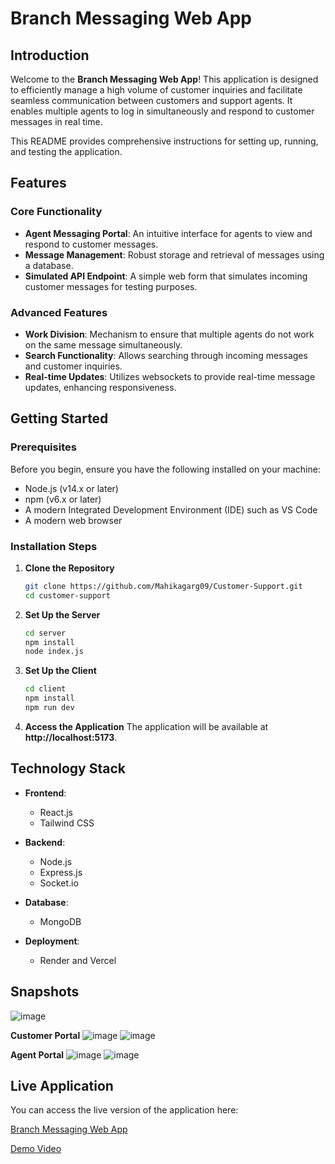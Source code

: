 # Branch Messaging Web App

## Introduction
Welcome to the **Branch Messaging Web App**! This application is designed to efficiently manage a high volume of customer inquiries and facilitate seamless communication between customers and support agents. It enables multiple agents to log in simultaneously and respond to customer messages in real time. 

This README provides comprehensive instructions for setting up, running, and testing the application.

## Features

### Core Functionality
- **Agent Messaging Portal**: An intuitive interface for agents to view and respond to customer messages.
- **Message Management**: Robust storage and retrieval of messages using a database.
- **Simulated API Endpoint**: A simple web form that simulates incoming customer messages for testing purposes.

### Advanced Features
- **Work Division**: Mechanism to ensure that multiple agents do not work on the same message simultaneously.
- **Search Functionality**: Allows searching through incoming messages and customer inquiries.
- **Real-time Updates**: Utilizes websockets to provide real-time message updates, enhancing responsiveness.
## Getting Started

### Prerequisites
Before you begin, ensure you have the following installed on your machine:
- Node.js (v14.x or later)
- npm (v6.x or later)
- A modern Integrated Development Environment (IDE) such as VS Code
- A modern web browser

### Installation Steps

1. **Clone the Repository**
   ```bash
   git clone https://github.com/Mahikagarg09/Customer-Support.git
   cd customer-support
   ```

2. **Set Up the Server**
   ```bash
   cd server
   npm install
   node index.js
   ```

3. **Set Up the Client**
   ```bash
   cd client
   npm install
   npm run dev
   ```

4. **Access the Application**
   The application will be available at **http://localhost:5173**.

## Technology Stack

- **Frontend**:
  - React.js
  - Tailwind CSS

- **Backend**:
  - Node.js
  - Express.js
  - Socket.io

- **Database**:
  - MongoDB

- **Deployment**:
  - Render and Vercel

## Snapshots
![image](https://github.com/user-attachments/assets/f041fece-6c77-45c7-b940-7757b5b23699)

**Customer Portal**
![image](https://github.com/user-attachments/assets/18800a28-50cb-4445-b35b-e894d16f1f97)
![image](https://github.com/user-attachments/assets/e96bd5c5-78da-497c-a30d-46d44171fc38)

**Agent Portal**
![image](https://github.com/user-attachments/assets/6c33d7f3-b25c-40ea-9230-a28cd60e2dc4)
![image](https://github.com/user-attachments/assets/62b09b70-841e-4f0e-928f-64f504c9fba5)

## Live Application
You can access the live version of the application here:

[Branch Messaging Web App](https://customer-support-messaging.vercel.app/)

[Demo Video](https://www.loom.com/share/3d7952201ec84e1b915b0e82c4738612?sid=48371d75-0436-4689-84ff-fd3aca38f790)
